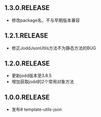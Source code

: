 ## 1.3.0.RELEASE
- 修改package名，不与早期版本兼容
## 1.2.1.RELEASE
- 修正JoddJsonUtils方法不为静态方法的BUG
## 1.2.0.RELEASE
- 更新jodd版本至3.8.5
- 增加获取jodd的2个常用对象方法
## 1.0.0.RELEASE
- 发布# template-utils-json
